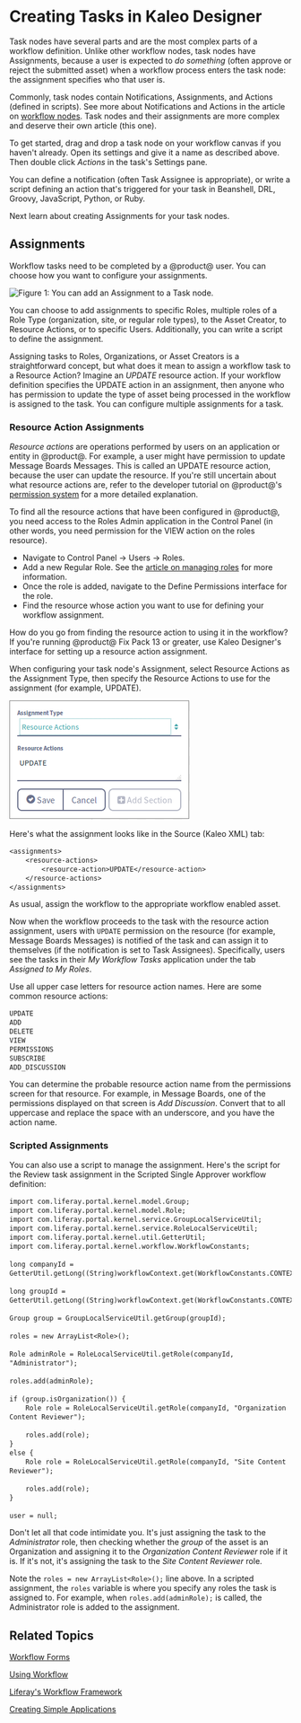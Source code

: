 # Creating Tasks in Kaleo Designer [](id=creating-tasks-in-kaleo-designer)

Task nodes have several parts and are the most complex parts of a workflow
definition. Unlike other workflow nodes, task nodes have Assignments, because a
user is expected to *do something* (often approve or reject the submitted asset)
when a workflow process enters the task node: the assignment specifies who that
user is. 

Commonly, task nodes contain Notifications, Assignments, and Actions (defined in
scripts). See more about Notifications and Actions in the article on [workflow nodes](/discover/portal/-/knowledge_base/7-0/workflow-definition-nodes). Task
nodes and their assignments are more complex and deserve their own article (this
one).

To get started, drag and drop a task node on your workflow canvas if you haven't
already. Open its settings and give it a name as described above. Then double
click *Actions* in the task's Settings pane.

You can define a notification (often Task Assignee is appropriate), or write a
script defining an action that's triggered for your task in Beanshell, DRL,
Groovy, JavaScript, Python, or Ruby.

Next learn about creating Assignments for your task nodes. 

<!-- Task nodes are the most complex parts, and yet there's not much in this
section. Please describe an example here so users can understand what a task
node is for and how they are used. Include a script. -Rich --> 

## Assignments [](id=assignments)

Workflow tasks need to be completed by a @product@ user. You can choose how you
want to configure your assignments. 

![Figure 1: You can add an Assignment to a Task node.](../../../images-dxp/kaleo-designer-assignment.png)

You can choose to add assignments to specific Roles, multiple roles of a Role
Type (organization, site, or regular role types), to the Asset Creator, to
Resource Actions, or to specific Users. Additionally, you can write a script to
define the assignment.

Assigning tasks to Roles, Organizations, or Asset Creators is a straightforward
concept, but what does it mean to assign a workflow task to a Resource Action?
Imagine an *UPDATE* resource action. If your workflow definition specifies the
UPDATE action in an assignment, then anyone who has permission to update the
type of asset being processed in the workflow is assigned to the task. You can
configure multiple assignments for a task.

### Resource Action Assignments [](id=resource-action-assignments)

*Resource actions* are operations performed by users on an application or entity
in @product@. For example, a user might have permission to update Message Boards
Messages. This is called an UPDATE resource action, because the user can update
the resource. If you're still uncertain about what resource actions are, refer to
the developer tutorial on @product@'s 
[permission system](/develop/tutorials/-/knowledge_base/7-0/adding-permissions-to-resources)
for a more detailed explanation.

To find all the resource actions that have been configured in @product@, you
need access to the Roles Admin application in the Control Panel (in other words,
you need permission for the VIEW action on the roles resource).

- Navigate to Control Panel &rarr; Users &rarr; Roles.
- Add a new Regular Role. See the 
  [article on managing roles](/discover/portal/-/knowledge_base/7-0/roles-and-permissions)
  for more information.
- Once the role is added, navigate to the Define Permissions interface for the
  role.
- Find the resource whose action you want to use for defining your workflow
  assignment.

How do you go from finding the resource action to using it in the workflow?  If
you're running @product@ Fix Pack 13 or greater, use Kaleo Designer's interface
for setting up a resource action assignment.

When configuring your task node's Assignment, select Resource Actions as the
Assignment Type, then specify the Resource Actions to use for the assignment
(for example, UPDATE).

![Figure 2: Configure resource action assignments in Kaleo Designer.](../../../images-dxp/kaleo-designer-resource-action-assignment.png)

Here's what the assignment looks like in the Source (Kaleo XML) tab:

    <assignments>
        <resource-actions>
            <resource-action>UPDATE</resource-action>
        </resource-actions>
    </assignments>

As usual, assign the workflow to the appropriate workflow enabled asset.

Now when the workflow proceeds to the task with the resource action assignment,
users with `UPDATE` permission on the resource (for example, Message Boards
Messages) is notified of the task and can assign it to themselves (if the
notification is set to Task Assignees). Specifically, users see the tasks
in their *My Workflow Tasks* application under the tab *Assigned to My Roles*.

Use all upper case letters for resource action names. Here are some common
resource actions:

    UPDATE
    ADD
    DELETE
    VIEW
    PERMISSIONS
    SUBSCRIBE
    ADD_DISCUSSION

You can determine the probable resource action name from the permissions screen
for that resource. For example, in Message Boards, one of the permissions
displayed on that screen is *Add Discussion*. Convert that to all uppercase and
replace the space with an underscore, and you have the action name. 

### Scripted Assignments [](id=scripted-assignments)

You can also use a script to manage the assignment. Here's the
script for the Review task assignment in the Scripted Single Approver workflow
definition:

    import com.liferay.portal.kernel.model.Group;
    import com.liferay.portal.kernel.model.Role;
    import com.liferay.portal.kernel.service.GroupLocalServiceUtil;
    import com.liferay.portal.kernel.service.RoleLocalServiceUtil;
    import com.liferay.portal.kernel.util.GetterUtil;
    import com.liferay.portal.kernel.workflow.WorkflowConstants;

    long companyId = GetterUtil.getLong((String)workflowContext.get(WorkflowConstants.CONTEXT_COMPANY_ID));

    long groupId = GetterUtil.getLong((String)workflowContext.get(WorkflowConstants.CONTEXT_GROUP_ID));

    Group group = GroupLocalServiceUtil.getGroup(groupId);

    roles = new ArrayList<Role>();

    Role adminRole = RoleLocalServiceUtil.getRole(companyId, "Administrator");

    roles.add(adminRole);

    if (group.isOrganization()) {
        Role role = RoleLocalServiceUtil.getRole(companyId, "Organization Content Reviewer");

        roles.add(role);
    }
    else {
        Role role = RoleLocalServiceUtil.getRole(companyId, "Site Content Reviewer");

        roles.add(role);
    }

    user = null;
						
Don't let all that code intimidate you. It's just assigning the task to the
*Administrator* role, then checking whether the *group* of the asset is an
Organization and assigning it to the *Organization Content Reviewer* role if it
is. If it's not, it's assigning the task to the *Site Content Reviewer* role.

Note the `roles = new ArrayList<Role>();` line above. In a scripted assignment,
the `roles` variable is where you specify any roles the task is assigned to. For
example, when `roles.add(adminRole);` is called, the Administrator role is added
to the assignment.

## Related Topics [](id=related-topics)

[Workflow Forms](/discover/portal/-/knowledge_base/7-0/workflow-forms)

[Using Workflow](/discover/portal/-/knowledge_base/7-0/enabling-workflow)

[Liferay's Workflow Framework](/develop/tutorials/-/knowledge_base/7-0/liferays-workflow-framework)

[Creating Simple Applications](/discover/portal/-/knowledge_base/7-0/creating-simple-applications)
